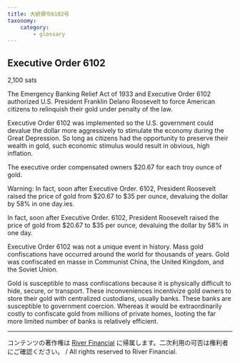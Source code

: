 ```yaml
---
title: 大統領令6102号
taxonomy:
    category:
        - glossary
---
```


## Executive Order 6102
2,100 sats

The Emergency Banking Relief Act of 1933 and Executive Order 6102 authorized U.S. President Franklin Delano Roosevelt to force American citizens to relinquish their gold under penalty of the law.

Executive Order 6102 was implemented so the U.S. government could devalue the dollar more aggressively to stimulate the economy during the Great Depression. So long as citizens had the opportunity to preserve their wealth in gold, such economic stimulus would result in obvious, high inflation.

The executive order compensated owners $20.67 for each troy ounce of gold.

Warning: In fact, soon after Executive Order. 6102, President Roosevelt raised the price of gold from $20.67 to $35 per ounce, devaluing the dollar by 58% in one day.ies.

In fact, soon after Executive Order. 6102, President Roosevelt raised the price of gold from $20.67 to $35 per ounce, devaluing the dollar by 58% in one day.

Executive Order 6102 was not a unique event in history. Mass gold confiscations have occurred around the world for thousands of years. Gold was confiscated en masse in Communist China, the United Kingdom, and the Soviet Union.

Gold is susceptible to mass confiscations because it is physically difficult to hide, secure, or transport. These inconveniences incentivize gold owners to store their gold with centralized custodians, usually banks. These banks are susceptible to government coercion. Whereas it would be extraordinarily costly to confiscate gold from millions of private homes, looting the far more limited number of banks is relatively efficient.

---
コンテンツの著作権は [River Financial](https://river.com/) に帰属します。二次利用の可否は権利者にご確認ください。 / All rights reserved to River Financial.

